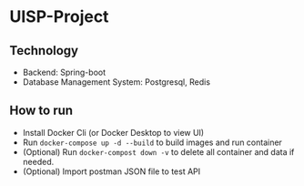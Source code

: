 # UISP-Project
## Technology
- Backend: Spring-boot  
- Database Management System: Postgresql, Redis
## How to run
- Install Docker Cli (or Docker Desktop to view UI)
- Run ``docker-compose up -d --build`` to build images and run container
- (Optional) Run ``docker-compost down -v`` to delete all container and data if needed.
- (Optional) Import postman JSON file to test API